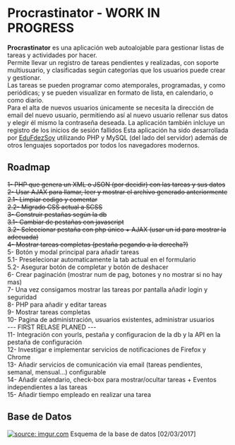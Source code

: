 # Procrastinator - WORK IN PROGRESS
<b>Procrastinator</b> es una aplicación web autoalojable para gestionar listas de tareas y actividades por hacer.  
Permite llevar un registro de tareas pendientes y realizadas, con soporte multiusuario, y clasificadas según categorías que los usuarios puede crear y gestionar.  
Las tareas se pueden programar como atemporales, programadas, y como periódicas; y se pueden visualizar en formato de lista, en calendario, o como diario.  
Para el alta de nuevos usuarios únicamente se necesita la dirección de email del nuevo usuario, permitiendo así al nuevo usuario rellenar sus datos y elegir él mismo la contraseña deseada. La aplicación también inlcluye un registro de los inicios de sesión fallidos
Esta aplicación ha sido desarrollada por <a href="https://twitter.com/EduFdezSoy">EduFdezSoy</a> utilizando PHP y MySQL (del lado del servidor) además de otros lenguajes soportados por todos los navegadores modernos.  

## Roadmap
<s>1- PHP que genera un XML o JSON (por decidir) con las tareas y sus datos</s>  
<s>2- Usar AJAX para llamar, leer y mostrar el archivo generado anteriormente</s>  
<s>2.1- Limpiar codigo y comentar</s>  
<s>2.2- Migrado CSS actual a SCSS</s>  
<s>3- Construir pestañas según la db</s>  
<s>3.1- Cambiar de pestañas con javascript</s>  
<s>3.2- Seleccionar pestaña con php único + AJAX (usar un id para mostrar la adecuada)</s>  
<s>4- Mostrar tareas completas (pestaña pegando a la derecha?)</s>  
5- Botón y modal principal para añadir tareas  
5.1- Preselecionar automaticamente la tab actual en el formulario  
5.2- Asegurar botón de completar y botón de deshacer  
6- Crear paginación (mostrar num de pag, botones y no mostrar si no hay mas)  
7- Una vez consigamos mostrar las tareas por pantalla añadir login y seguridad  
8- PHP para añadir y editar tareas  
9- Mostrar tareas completas  
10- Pagina de administración, usuarios existentes, administrar usuarios  
   --- FIRST RELASE PLANED ---  
11- Integración con yourls, pestaña y configuracion de la db y la API en la pestaña de configuración  
12- Investigar e implementar servicios de notificaciones de Firefox y Chrome  
13- Añadir servicios de comunicación via email (tareas pendientes, semanal, mensual...) configurable  
14- Añadir calendario, check-box para mostrar/ocultar tareas + Eventos independientes a las tareas  
15- Añadir tiempo empleado en realizar una tarea  

## Base de Datos
<a href="http://imgur.com/vw60H6q"><img src="http://i.imgur.com/vw60H6q.png" title="source: imgur.com" /></a>
Esquema de la base de datos [02/03/2017]
